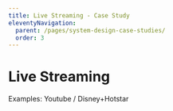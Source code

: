 ```yaml
---
title: Live Streaming - Case Study
eleventyNavigation:
  parent: /pages/system-design-case-studies/
  order: 3
---
```


# Live Streaming

Examples: Youtube / Disney+Hotstar

